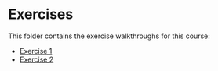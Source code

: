 # Exercises

This folder contains the exercise walkthroughs for this course:

* [Exercise 1](01-service-workers)
* [Exercise 2](02-installable)
